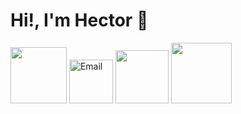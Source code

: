 # Hi!, I'm Hector 👋 

<div style="display: inline-block;">
  <a href="https://www.linkedin.com/in/h%C3%A9ctor-helenio-contreras-corvacho" target="_blank"><img alt="" src="https://img.shields.io/badge/LinkedIn-fff?logo=linkedin&logoColor=000&style=for-the-badge" style="width:90px;"></a>
  <a href="mailto:hcontrerascorvacho@gmail.com" target="_blank"><img alt="Email" src="https://img.shields.io/badge/gmail%20-fff?style=for-the-badge&logo=gmail&logoColor=000" style="width:70px;"></a>
  <a href="https://codepen.io/hectrhcc" target="_blank"><img alt="" src="https://img.shields.io/badge/codepen-fff?style=for-the-badge&logo=codepen&logoColor=000" style="width:85px;"></a>
  <a href="https://instagram.com/hectrhcc" target="_blank"><img alt="" src="https://img.shields.io/badge/Instagram-fff?style=for-the-badge&logo=Instagram&logoColor=000" style="width:97px;"></a>
</div>
